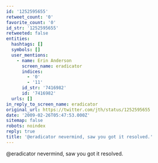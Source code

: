 ```yaml
---
id: '1252595655'
retweet_count: '0'
favorite_count: '0'
id_str: '1252595655'
retweeted: false
entities:
  hashtags: []
  symbols: []
  user_mentions:
    - name: Erin Anderson
      screen_name: eradicator
      indices:
        - '0'
        - '11'
      id_str: '7416982'
      id: '7416982'
  urls: []
in_reply_to_screen_name: eradicator
original_url: https://twitter.com/jth/status/1252595655
date: '2009-02-26T05:47:53.000Z'
sitemap: false
robots: noindex
reply: true
title: '@eradicator nevermind, saw you got it resolved.'
---
```


@eradicator nevermind, saw you got it resolved.
